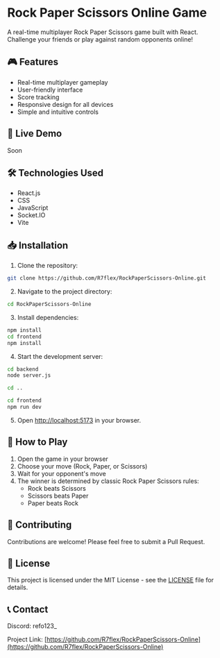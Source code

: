 # Rock Paper Scissors Online Game

A real-time multiplayer Rock Paper Scissors game built with React. Challenge your friends or play against random opponents online!

## 🎮 Features

- Real-time multiplayer gameplay
- User-friendly interface
- Score tracking
- Responsive design for all devices
- Simple and intuitive controls

## 🚀 Live Demo

Soon

## 🛠️ Technologies Used

- React.js
- CSS
- JavaScript
- Socket.IO
- Vite

## 📥 Installation

1. Clone the repository:
```bash
git clone https://github.com/R7flex/RockPaperScissors-Online.git
```

2. Navigate to the project directory:
```bash
cd RockPaperScissors-Online
```

3. Install dependencies:
```bash
npm install
cd frontend
npm install
```

4. Start the development server:
```bash
cd backend
node server.js

cd ..

cd frontend
npm run dev
```

5. Open [http://localhost:5173](http://localhost:5173) in your browser.

## 🎯 How to Play

1. Open the game in your browser
2. Choose your move (Rock, Paper, or Scissors)
3. Wait for your opponent's move
4. The winner is determined by classic Rock Paper Scissors rules:
   - Rock beats Scissors
   - Scissors beats Paper
   - Paper beats Rock

## 🤝 Contributing

Contributions are welcome! Please feel free to submit a Pull Request.

## 📝 License

This project is licensed under the MIT License - see the [LICENSE](LICENSE) file for details.

## 📞 Contact

Discord: refo123_

Project Link: [https://github.com/R7flex/RockPaperScissors-Online](https://github.com/R7flex/RockPaperScissors-Online)
